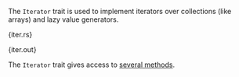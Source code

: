 The `Iterator` trait is used to implement iterators over collections (like
arrays) and lazy value generators.

{iter.rs}

{iter.out}

The `Iterator` trait gives access to
[several methods](http://static.rust-lang.org/doc/master/std/iter/trait.Iterator.html).
